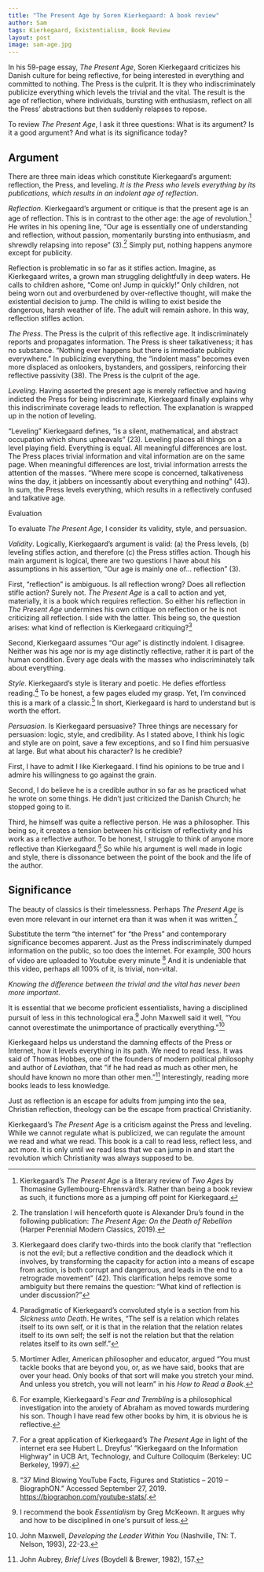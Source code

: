 ```yaml
---
title: "The Present Age by Soren Kierkegaard: A book review"
author: Sam
tags: Kierkegaard, Existentialism, Book Review
layout: post
image: sam-age.jpg
---
```


In his 59-page essay, *The Present Age*, Soren Kierkegaard criticizes his Danish
culture for being reflective, for being interested in everything and committed
to nothing. The Press is the culprit. It is they who indiscriminately publicize
everything which levels the trivial and the vital. The result is the age of
reflection, where individuals, bursting with enthusiasm, reflect on all the
Press’ abstractions but then suddenly relapses to repose.

To review *The Present Age*, I ask it three questions: What is its argument? Is
it a good argument? And what is its significance today?

Argument
--------

There are three main ideas which constitute Kierkegaard’s argument: reflection,
the Press, and leveling. *It is the Press who levels everything by its
publications, which results in an indolent age of reflection*.

*Reflection*. Kierkegaard’s argument or critique is that the present age is an
age of reflection. This is in contrast to the other age: the age of
revolution.[^1] He writes in his opening line, “Our age is essentially one of
understanding and reflection, without passion, momentarily bursting into
enthusiasm, and shrewdly relapsing into repose” (3).[^2] Simply put, nothing
happens anymore except for publicity.

[^1]: Kierkegaard’s *The Present Age* is a literary review of *Two Ages* by
Thomasine Gyllembourg-Ehrensvärd’s. Rather than being a book review as such, it
functions more as a jumping off point for Kierkegaard.

[^2]: The translation I will henceforth quote is Alexander Dru’s found in the
following publication: *The Present Age: On the Death of Rebellion* (Harper
Perennial Modern Classics, 2019).

Reflection is problematic in so far as it stifles action. Imagine, as
Kierkegaard writes, a grown man struggling delightfully in deep waters. He calls
to children ashore, “Come on! Jump in quickly!” Only children, not being worn
out and overburdened by over-reflective thought, will make the existential
decision to jump. The child is willing to exist beside the dangerous, harsh
weather of life. The adult will remain ashore. In this way, reflection stifles
action.

*The Press*. The Press is the culprit of this reflective age. It
indiscriminately reports and propagates information. The Press is sheer
talkativeness; it has no substance. “Nothing ever happens but there is immediate
publicity everywhere.” In publicizing everything, the “indolent mass” becomes
even more displaced as onlookers, bystanders, and gossipers, reinforcing their
reflective passivity (38). The Press is the culprit of the age.

*Leveling*. Having asserted the present age is merely reflective and having
indicted the Press for being indiscriminate, Kierkegaard finally explains why
this indiscriminate coverage leads to reflection. The explanation is wrapped up
in the notion of leveling.

“Leveling” Kierkegaard defines, “is a silent, mathematical, and abstract
occupation which shuns upheavals” (23). Leveling places all things on a level
playing field. Everything is equal. All meaningful differences are lost. The
Press places trivial information and vital information are on the same page.
When meaningful differences are lost, trivial information arrests the attention
of the masses. “Where mere scope is concerned, talkativeness wins the day, it
jabbers on incessantly about everything and nothing” (43). In sum, the Press
levels everything, which results in a reflectively confused and talkative age.

Evaluation

To evaluate *The Present Age*, I consider its validity, style, and persuasion.

*Validity*. Logically, Kierkegaard’s argument is valid: (a) the Press levels,
(b) leveling stifles action, and therefore (c) the Press stifles action. Though
his main argument is logical, there are two questions I have about his
assumptions in his assertion, “Our age is mainly one of… reflection” (3).

First, “reflection” is ambiguous. Is all reflection wrong? Does all reflection
stifle action? Surely not. *The Present Age* is a call to action and yet,
materially, it is a book which requires reflection. So either his reflection in
*The Present Age* undermines his own critique on reflection or he is not
criticizing all reflection. I side with the latter. This being so, the question
arises: what kind of reflection is Kierkegaard critiquing?[^3]

[^3]: Kierkegaard does clarify two-thirds into the book clarify that “reflection
is not the evil; but a reflective condition and the deadlock which it involves,
by transforming the capacity for action into a means of escape from action, is
both corrupt and dangerous, and leads in the end to a retrograde movement” (42).
This clarification helps remove some ambiguity but there remains the question:
“What kind of reflection is under discussion?”

Second, Kierkegaard assumes “Our age” is distinctly indolent. I disagree.
Neither was his age nor is my age distinctly reflective, rather it is part of
the human condition. Every age deals with the masses who indiscriminately talk
about everything.

*Style*. Kierkegaard’s style is literary and poetic. He defies effortless
reading.[^4] To be honest, a few pages eluded my grasp. Yet, I’m convinced this
is a mark of a classic.[^5] In short, Kierkegaard is hard to understand but is
worth the effort.

[^4]: Paradigmatic of Kierkegaard’s convoluted style is a section from his
*Sickness unto Death*. He writes, “The self is a relation which relates itself
to its own self, or it is that in the relation that the relation relates itself
to its own self; the self is not the relation but that the relation relates
itself to its own self.”

[^5]: Mortimer Adler, American philosopher and educator, argued “You must tackle
books that are beyond you, or, as we have said, books that are over your head.
Only books of that sort will make you stretch your mind. And unless you stretch,
you will not learn” in his *How to Read a Book*.

*Persuasion*. Is Kierkegaard persuasive? Three things are necessary for
persuasion: logic, style, and credibility. As I stated above, I think his logic
and style are on point, save a few exceptions, and so I find him persuasive at
large. But what about his character? Is he credible?

First, I have to admit I like Kierkegaard. I find his opinions to be true and I
admire his willingness to go against the grain.

Second, I do believe he is a credible author in so far as he practiced what he
wrote on some things. He didn’t just criticized the Danish Church; he stopped
going to it.

Third, he himself was quite a reflective person. He was a philosopher. This
being so, it creates a tension between his criticism of reflectivity and his
work as a reflective author. To be honest, I struggle to think of anyone more
reflective than Kierkegaard.[^6] So while his argument is well made in logic and
style, there is dissonance between the point of the book and the life of the
author.

[^6]: For example, Kierkegaard's *Fear and Trembling* is a philosophical
investigation into the anxiety of Abraham as moved towards murdering his son.
Though I have read few other books by him, it is obvious he is reflective.

Significance
------------

The beauty of classics is their timelessness. Perhaps *The Present Age* is even
more relevant in our internet era than it was when it was written.[^7]

[^7]: For a great application of Kierkegaard’s *The Present Age* in light of the
internet era see Hubert L. Dreyfus’ “Kierkegaard on the Information Highway” in
UCB Art, Technology, and Culture Colloquim (Berkeley: UC Berkeley, 1997).

Substitute the term “the internet” for “the Press” and contemporary significance
becomes apparent. Just as the Press indiscriminately dumped information on the
public, so too does the internet. For example, 300 hours of video are uploaded
to Youtube every minute [^8] And it is undeniable that this video, perhaps all
100% of it, is trivial, non-vital.

[^8]: “37 Mind Blowing YouTube Facts, Figures and Statistics – 2019 –
BiographON.” Accessed September 27, 2019. https://biographon.com/youtube-stats/.

*Knowing the difference between the trivial and the vital has never been more
important*.

It is essential that we become proficient essentialists, having a disciplined
pursuit of less in this technological era.[^9] John Maxwell said it well, “You
cannot overestimate the unimportance of practically everything.”[^10]

[^9]: I recommend the book *Essentialism* by Greg McKeown. It argues why and how
to be disciplined in one's pursuit of less.

[^10]: John Maxwell, *Developing the Leader Within You* (Nashville, TN: T.
Nelson, 1993), 22-23.

Kierkegaard helps us understand the damning effects of the Press or Internet,
how it levels everything in its path. We need to read less. It was said of
Thomas Hobbes, one of the founders of modern political philosophy and author of
*Leviathan*, that “if he had read as much as other men, he should have known no
more than other men.”[^11] Interestingly, reading more books leads to less
knowledge.

[^11]: John Aubrey, *Brief Lives* (Boydell & Brewer, 1982), 157.

Just as reflection is an escape for adults from jumping into the sea, Christian
reflection, theology can be the escape from practical Christianity.

Kierkegaard’s *The Present Age* is a criticism against the Press and leveling.
While we cannot regulate what is publicized, we can regulate the amount we read
and what we read. This book is a call to read less, reflect less, and act more.
It is only until we read less that we can jump in and start the revolution which
Christianity was always supposed to be.
